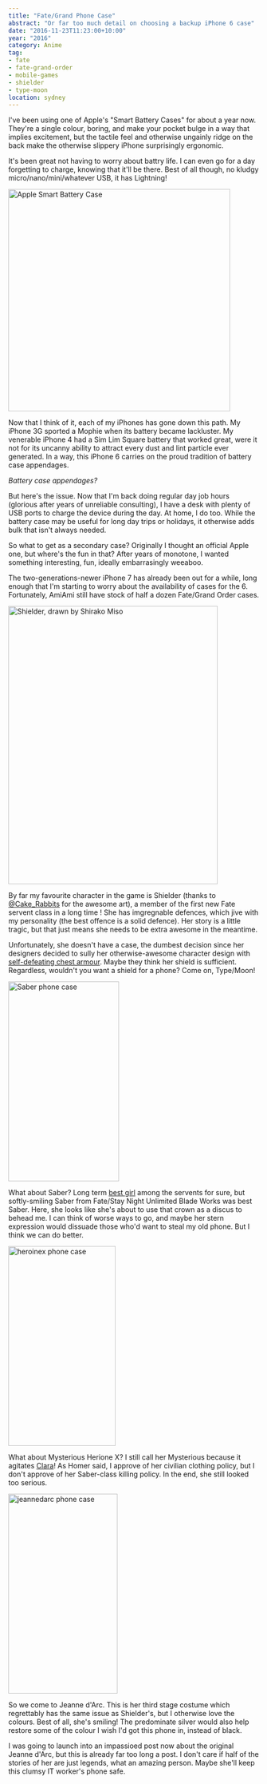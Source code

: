 ```yaml
---
title: "Fate/Grand Phone Case"
abstract: "Or far too much detail on choosing a backup iPhone 6 case"
date: "2016-11-23T11:23:00+10:00"
year: "2016"
category: Anime
tag:
- fate
- fate-grand-order
- mobile-games
- shielder
- type-moon
location: sydney
---
```

I've been using one of Apple's "Smart Battery Cases" for about a year now. They're a single colour, boring, and make your pocket bulge in a way that implies excitement, but the tactile feel and otherwise ungainly ridge on the back make the otherwise slippery iPhone surprisingly ergonomic.

It's been great not having to worry about battry life. I can even go for a day forgetting to charge, knowing that it'll be there. Best of all though, no kludgy micro/nano/mini/whatever USB, it has Lightning!

<p><img src="https://rubenerd.com/files/2016/MGQL2_AV1_SPACE_GRAY.jpg" srcset="https://rubenerd.com/files/2016/MGQL2_AV1_SPACE_GRAY.jpg 1x, https://rubenerd.com/files/2016/MGQL2_AV1_SPACE_GRAY@2x.jpg 2x" alt="Apple Smart Battery Case" style="width:445px; height:445px" /></p>

Now that I think of it, each of my iPhones has gone down this path. My iPhone 3G sported a Mophie when its battery became lackluster. My venerable iPhone 4 had a Sim Lim Square battery that worked great, were it not for its uncanny ability to attract every dust and lint particle ever generated. In a way, this iPhone 6 carries on the proud tradition of battery case appendages.

*Battery case appendages?*

But here's the issue. Now that I'm back doing regular day job hours (glorious after years of unreliable consulting), I have a desk with plenty of USB ports to charge the device during the day. At home, I do too. While the battery case may be useful for long day trips or holidays, it otherwise adds bulk that isn't always needed.

So what to get as a secondary case? Originally I thought an official Apple one, but where's the fun in that? After years of monotone, I wanted something interesting, fun, ideally embarrasingly weeaboo.

The two-generations-newer iPhone 7 has already been out for a while, long enough that I'm starting to worry about the availability of cases for the 6. Fortunately, AmiAmi still have stock of half a dozen Fate/Grand Order cases.

<p><img src="https://rubenerd.com/files/2016/shielder.jpg" srcset="https://rubenerd.com/files/2016/shielder.jpg 1x, https://rubenerd.com/files/2016/shielder@2x.jpg 2x" alt="Shielder, drawn by Shirako Miso" style="width:420px; height:557px" /></p>

By far my favourite character in the game is Shielder (thanks to [@Cake_Rabbits] for the awesome art), a member of the first new Fate servent class in a long time ! She has imgregnable defences, which jive with my personality (the best offence is a solid defence). Her story is a little tragic, but that just means she needs to be extra awesome in the meantime.

Unfortunately, she doesn't have a case, the dumbest decision since her designers decided to sully her otherwise-awesome character design with [self-defeating chest armour]. Maybe they think her shield is sufficient. Regardless, wouldn't you want a shield for a phone? Come on, Type/Moon!

<p><img src="https://rubenerd.com/files/2016/case-saber.jpg" srcset="https://rubenerd.com/files/2016/case-saber.jpg 1x, https://rubenerd.com/files/2016/case-saber@2x.jpg 2x" alt="Saber phone case" style="width:222px; height:400px" /></p>

What about Saber? Long term [best girl] among the servents for sure, but softly-smiling Saber from Fate/Stay Night Unlimited Blade Works was best Saber. Here, she looks like she's about to use that crown as a discus to behead me. I can think of worse ways to go, and maybe her stern expression would dissuade those who'd want to steal my old phone. But I think we can do better.

<p><img src="https://rubenerd.com/files/2016/case-heroinex.jpg" srcset="https://rubenerd.com/files/2016/case-heroinex.jpg 1x, https://rubenerd.com/files/2016/case-heroinex@2x.jpg 2x" alt="heroinex phone case" style="width:215px; height:400px" /></p>

What about Mysterious Herione X? I still call her Mysterious because it agitates [Clara]! As Homer said, I approve of her civilian clothing policy, but I don't approve of her Saber-class killing policy. In the end, she still looked too serious. 

<p><img src="https://rubenerd.com/files/2016/case-jeannedarc.jpg" srcset="https://rubenerd.com/files/2016/case-jeannedarc.jpg 1x, https://rubenerd.com/files/2016/case-jeannedarc@2x.jpg 2x" alt="jeannedarc phone case" style="width:219px; height:400px" /></p>

So we come to Jeanne d'Arc. This is her third stage costume which regrettably has the same issue as Shielder's, but I otherwise love the colours. Best of all, she's smiling! The predominate silver would also help restore some of the colour I wish I'd got this phone in, instead of black.

I was going to launch into an impassioed post now about the original  Jeanne d'Arc, but this is already far too long a post. I don't care if half of the stories of her are just legends, what an amazing person. Maybe she'll keep this clumsy IT worker's phone safe.

[thank you Wikia]: http://fategrandorder.wikia.com/wiki/Shielder
[best girl]: http://knowyourmeme.com/memes/best-girl
[Clara]: http://uesalty.tumblr.com/
[self-defeating chest armour]: http://www.tor.com/2013/05/06/boob-plate-armor-would-kill-you/
[@cake_rabbits]: https://twitter.com/cake_rabbits/status/675577301086572544
